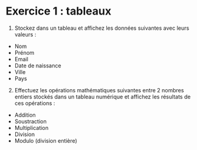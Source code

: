 # Exercice 1 : tableaux

1. Stockez dans un tableau et affichez les données suivantes avec leurs valeurs :
- Nom
- Prénom
- Email
- Date de naissance
- Ville
- Pays
2. Effectuez les opérations mathématiques suivantes entre 2 nombres entiers stockés dans un tableau numérique et affichez les résultats de ces opérations :
- Addition
- Soustraction
- Multiplication
- Division
- Modulo (division entière)
